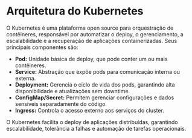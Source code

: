 # Arquitetura do Kubernetes

O Kubernetes é uma plataforma open source para orquestração de contêineres, responsável por automatizar o deploy, o gerenciamento, a escalabilidade e a recuperação de aplicações containerizadas. Seus principais componentes são:

- **Pod:** Unidade básica de deploy, que pode conter um ou mais contêineres.
- **Service:** Abstração que expõe pods para comunicação interna ou externa.
- **Deployment:** Gerencia o ciclo de vida dos pods, garantindo alta disponibilidade e atualizações sem downtime.
- **ConfigMap/Secret:** Permitem gerenciar configurações e dados sensíveis separadamente do código.
- **Ingress:** Controla o acesso externo aos serviços do cluster.

O Kubernetes facilita o deploy de aplicações distribuídas, garantindo escalabilidade, tolerância a falhas e automação de tarefas operacionais.
